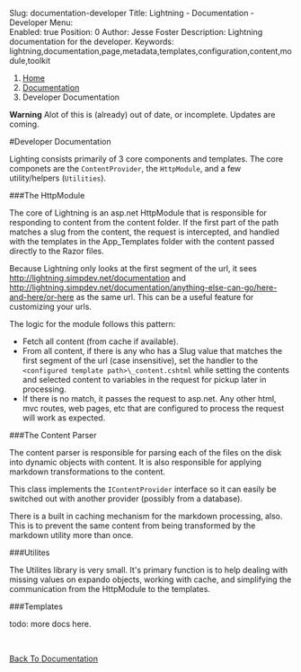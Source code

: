 Slug:  documentation-developer
Title:  Lightning - Documentation - Developer
Menu:  
Enabled:  true
Position:  0
Author:  Jesse Foster
Description:  Lightning documentation for the developer.
Keywords:  lightning,documentation,page,metadata,templates,configuration,content,module,toolkit

<ol class="breadcrumb">
  <li><a href="/">Home</a></li>
  <li><a href="/documentation">Documentation</a></li>
  <li class="active">Developer Documentation</li>
</ol>

<div class="alert alert-warning">
	<strong>Warning</strong>  Alot of this is (already) out of date, or incomplete.  Updates are coming.
</div>

#Developer Documentation

Lighting consists primarily of 3 core components and templates.  The core componets are the `ContentProvider`, the `HttpModule`, and a few utility/helpers (`Utilities`).

###The HttpModule

The core of Lightning is an asp.net HttpModule that is responsible for responding to content from the content folder.  If the first part of the path matches a slug from the content, the request is intercepted, and handled with the templates in the App_Templates folder with the content passed directly to the Razor files.

Because Lightning only looks at the first segment of the url, it sees http://lightning.simpdev.net/documentation and http://lightning.simpdev.net/documentation/anything-else-can-go/here-and-here/or-here as the same url.  This can be a useful feature for customizing your urls.

The logic for the module follows this pattern:

* Fetch all content (from cache if available).
* From all content, if there is any who has a Slug value that matches the first segment of the url (case insensitive), set the handler to the `<configured template path>\_content.cshtml` while setting the contents and selected content to variables in the request for pickup later in processing.
* If there is no match, it passes the request to asp.net.  Any other html, mvc routes, web pages, etc that are configured to process the request will work as expected.

###The Content Parser

The content parser is responsible for parsing each of the files on the disk into dynamic objects with content.  It is also responsible for applying markdown transformations to the content.

This class implements the `IContentProvider` interface so it can easily be switched out with another provider (possibly from a database).

There is a built in caching mechanism for the markdown processing, also.  This is to prevent the same content from being transformed by the markdown utility more than once.

###Utilites

The Utilites library is very small.  It's primary function is to help dealing with missing values on expando objects, working with cache, and simplifying the communication from the HttpModule to the templates.

###Templates

todo:  more docs here.

<!--
###Extending the Toolkit
-->

<br />

<a href="/documentation" class="btn btn-primary">Back To Documentation</a>
